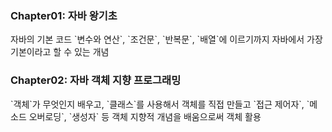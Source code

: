<h3> Chapter01: 자바 왕기초 </h3>
 자바의 기본 코드 `변수와 연산`, `조건문`, `반복문`, `배열`에 이르기까지 자바에서 가장 기본이라고 할 수 있는 개념
<h3> Chapter02: 자바 객체 지향 프로그래밍 </h3>
 `객체`가 무엇인지 배우고, `클래스`를 사용해서 객체를 직접 만들고 `접근 제어자`, `메소드 오버로딩`, `생성자` 등 객체 지향적 개념을 배움으로써 객체 활용
